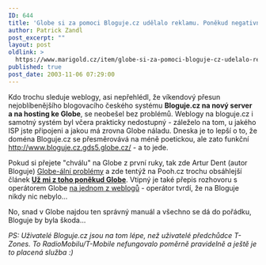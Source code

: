 ```yaml
---
ID: 644
title: 'Globe si za pomoci Bloguje.cz udělalo reklamu. Poněkud negativní&#8230;'
author: Patrick Zandl
post_excerpt: ""
layout: post
oldlink: >
  https://www.marigold.cz/item/globe-si-za-pomoci-bloguje-cz-udelalo-reklamu-ponekud-negativni
published: true
post_date: 2003-11-06 07:29:00
---
```

<p>
Kdo trochu sleduje weblogy, asi nepřehlédl, že víkendový přesun nejoblíbenějšího blogovacího českého systému <STRONG>Bloguje.cz na nový server a na hosting ke Globe</STRONG>, se neobešel bez problémů. Weblogy na bloguje.cz i samotný systém byl včera prakticky nedostupný - záleželo na tom, u jakého ISP jste připojeni a jakou má zrovna Globe náladu. Dneska je to lepší o to, že doména Bloguje.cz se přesměrovává na méně poetickou, ale zato funkční <A href="http://www.bloguje.cz.gds5.globe.cz/">http://www.bloguje.cz.gds5.globe.cz/</A>&#160;- a to jede. </p>

<p>
Pokud si přejete "chválu" na Globe z první ruky, tak zde Artur Dent (autor Bloguje) <A href="http://blog.maly.cz/index.php?item=562" target=_blank>Globe-ální problémy</A> a zde tentýž na Pooh.cz trochu obsáhlejší článek <A href="http://www.pooh.cz/a.asp?a=2007262&amp;db="><STRONG>Už mi z toho poněkud Globe</STRONG></A>. Vtipný je také přepis rozhovoru s operátorem Globe <A href="http://pointusa.bloguje.cz.gds5.globe.cz/13008_item.php" target=_blank>na jednom z weblogů</A> - operátor tvrdí, že na Bloguje nikdy nic nebylo...</p>

<p>
No, snad v Globe najdou ten správný manuál a všechno se dá do pořádku, Bloguje by byla škoda...</p>

<p>
<EM>PS: Uživatelé Bloguje.cz jsou na tom lépe, než uživatelé předchůdce T-Zones. To RadioMobilu/T-Mobile nefungovalo poměrně pravidelně a ještě je to placená služba :)</EM></p>
